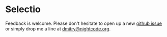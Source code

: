 # Selectio

Feedback is welcome. Please don't hesitate to open up a new [github issue](https://github.com/nightcode/selectio/issues) or simply drop me a line at <dmitry@nightcode.org>.
